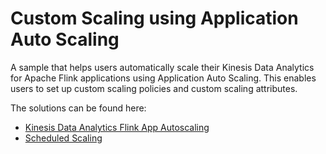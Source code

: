# Custom Scaling using Application Auto Scaling<a name="examples-autoscaling"></a>

A sample that helps users automatically scale their Kinesis Data Analytics for Apache Flink applications using Application Auto Scaling\. This enables users to set up custom scaling policies and custom scaling attributes\.

The solutions can be found here: 
+ [Kinesis Data Analytics Flink App Autoscaling](https://github.com/aws-samples/kda-flink-app-autoscaling)
+ [Scheduled Scaling](https://github.com/aws-samples/amazon-kinesis-data-analytics-examples/tree/master/ScheduledScaling)
